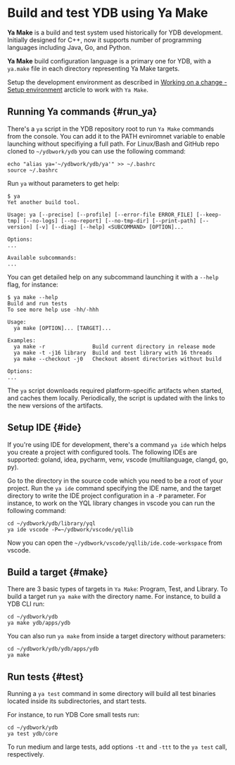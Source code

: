 # Build and test YDB using Ya Make

**Ya Make** is a build and test system used historically for YDB development. Initially designed for C++, now it supports number of programming languages including Java, Go, and Python.

**Ya Make** build configuration language is a primary one for YDB, with a `ya.make` file in each directory representing Ya Make targets.

Setup the development environment as described in [Working on a change - Setup environment](suggest-change.md) arcticle to work with `Ya Make`.

## Running Ya commands {#run_ya}

There's a `ya` script in the YDB repository root to run `Ya Make` commands from the console. You can add it to the PATH evniromnet variable to enable launching without specifiying a full path. For Linux/Bash and GitHub repo cloned to `~/ydbwork/ydb` you can use the following command:

```
echo "alias ya='~/ydbwork/ydb/ya'" >> ~/.bashrc
source ~/.bashrc
```

Run `ya` without parameters to get help:

```
$ ya
Yet another build tool.

Usage: ya [--precise] [--profile] [--error-file ERROR_FILE] [--keep-tmp] [--no-logs] [--no-report] [--no-tmp-dir] [--print-path] [--version] [-v] [--diag] [--help] <SUBCOMMAND> [OPTION]...

Options:
...

Available subcommands:
...
```

You can get detailed help on any subcommand launching it with a `--help` flag, for instance:

```
$ ya make --help
Build and run tests
To see more help use -hh/-hhh

Usage:
  ya make [OPTION]... [TARGET]...

Examples:
  ya make -r               Build current directory in release mode
  ya make -t -j16 library  Build and test library with 16 threads
  ya make --checkout -j0   Checkout absent directories without build

Options:
...
```

The `ya` script downloads required platform-specific artifacts when started, and caches them locally. Periodically, the script is updated with the links to the new versions of the artifacts.

## Setup IDE {#ide}

If you're using IDE for development, there's a command `ya ide` which helps you create a project with configured tools. The following IDEs are supported: goland, idea, pycharm, venv, vscode (multilanguage, clangd, go, py).

Go to the directory in the source code which you need to be a root of your project. Run the `ya ide` command specifying the IDE name, and the target directory to write the IDE project configuration in a `-P` parameter. For instance, to work on the YQL library changes in vscode you can run the following command:

```
cd ~/ydbwork/ydb/library/yql
ya ide vscode -P=~/ydbwork/vscode/yqllib
```

Now you can open the `~/ydbwork/vscode/yqllib/ide.code-workspace` from vscode.

## Build a target {#make}

There are 3 basic types of targets in `Ya Make`: Program, Test, and Library. To build a target run `ya make` with the directory name. For instance, to build a YDB CLI run:

```
cd ~/ydbwork/ydb
ya make ydb/apps/ydb
```

You can also run `ya make` from inside a target directory without parameters:

```
cd ~/ydbwork/ydb/ydb/apps/ydb
ya make
```

## Run tests {#test}

Running a `ya test` command in some directory will build all test binaries located inside its subdirectories, and start tests.

For instance, to run YDB Core small tests run:

```
cd ~/ydbwork/ydb
ya test ydb/core
```

To run medium and large tests, add options `-tt` and `-ttt` to the `ya test` call, respectively.